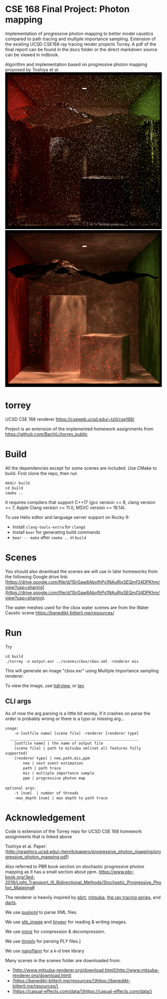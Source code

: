 # CSE 168 Final Project: Photon mapping
Implementation of progressive photon mapping to better model caustics compared to path tracing and multiple importance sampling. Extension of the existing UCSD CSE168 ray tracing render projects Torrey. A pdf of the final report can be found in the docs folder or the direct markdown source can be viewed in mdbook.

Algorithm and implementation based on progressive photon mapping proposed by Toshiya et al.
![mis img](docs/imgs/cbox-water-mis.png "With multiple importance sampling")
![ppm img](docs/imgs/cbox-water-ppm.png "With progressive photon mapping")
# torrey
UCSD CSE 168 renderer
https://cseweb.ucsd.edu/~tzli/cse168/

Project is an extension of the implemented homework assignments from
https://github.com/BachiLi/torrey_public

# Build
All the dependencies except for some scenes are included. Use CMake to build. First clone the repo, then run
```
mkdir build
cd build
cmake ..
```
It requires compilers that support C++17 (gcc version >= 8, clang version >= 7, Apple Clang version >= 11.0, MSVC version >= 19.14).

To use Helix editor and language server support on Rocky 9:
- Install `clang-tools-extra` for `clangd`
- Install `bear` for generating build commands
- `bear -- make` after `cmake ..` in `build`

# Scenes
You should also download the scenes we will use in later homeworks from the following Google drive link: 
[https://drive.google.com/file/d/1SrGaw6AbyfhPs1NAuRjxSEQmf34DPKhm/view?usp=sharing](https://drive.google.com/file/d/1SrGaw6AbyfhPs1NAuRjxSEQmf34DPKhm/view?usp=sharing).

The water meshes used for the cbox water scenes are from the Water Caustic scene https://benedikt-bitterli.me/resources/
# Run
Try 
```
cd build
./torrey -o output.exr ../scenes/cbox/cbox.xml -renderer mis
```
This will generate an image "cbox.exr" using Mulitple Importance sampling renderer.

To view the image, use [hdrview](https://github.com/wkjarosz/hdrview), or [tev](https://github.com/Tom94/tev).

## CLI args
As of now the arg parsing is a little bit wonky, if it crashes on parse the order is probably wrong or there is a typo or missing arg...

```
usage:
    -o [outfile name] [scene file] -renderer [renderer type]
  __________________________________________________________
    [outfile name] | the name of output file
    [scene file] | path to mitsuba xml(not all features fully supported)
    [renderer type] | nee,path,mis,ppm
        nee | next event estimation
        path | path trace
        mis | multiple importance sample
        ppm | progressive photon map

optional args:
    -t [num]  | number of threads
    -max_depth [num] | max depth to path trace
```

# Acknowledgement
Code is extension of the Torrey repo for UCSD CSE 168 homework assignments that is linked above

Toshiya et al. Paper: (http://graphics.ucsd.edu/~henrik/papers/progressive_photon_mapping/progressive_photon_mapping.pdf)

Also referred to PBR book section on stochastic progressive photon mapping as it has a small section about ppm.
https://www.pbr-book.org/3ed-2018/Light_Transport_III_Bidirectional_Methods/Stochastic_Progressive_Photon_Mapping#

The renderer is heavily inspired by [pbrt](https://pbr-book.org/), [mitsuba](http://www.mitsuba-renderer.org/index_old.html), [the ray tracing series](https://raytracing.github.io/), and [darts](https://cs87-dartmouth.github.io/Fall2022/darts-overview.html).

We use [pugixml](https://pugixml.org/) to parse XML files.

We use [stb_image](https://github.com/nothings/stb) and [tinyexr](https://github.com/syoyo/tinyexr) for reading & writing images.

We use [miniz](https://github.com/richgel999/miniz) for compression & decompression.

We use [tinyply](https://github.com/ddiakopoulos/tinyply) for parsing PLY files.]

We use [nanoflann](https://github.com/jlblancoc/nanoflann) for a k-d tree library

Many scenes in the scenes folder are downloaded from:
- [http://www.mitsuba-renderer.org/download.html](http://www.mitsuba-renderer.org/download.html)
- [https://benedikt-bitterli.me/resources/](https://benedikt-bitterli.me/resources/)
- [https://casual-effects.com/data/](https://casual-effects.com/data/)

